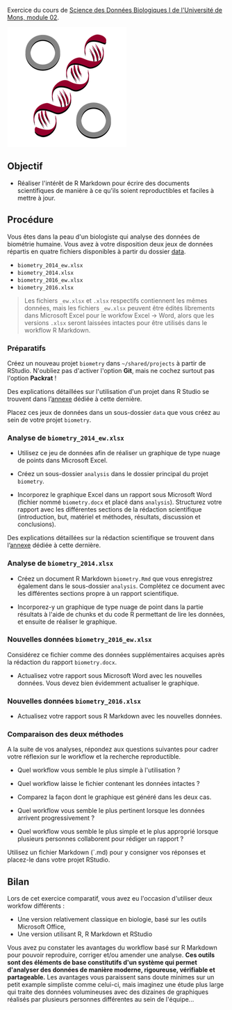 Exercice du cours de [Science des Données Biologiques I de l'Université de Mons, module 02](http://biodatascience-course.sciviews.org/sdd-umons/integration-des-graphiques-dans-un-rapport-r-markdown.html#a-vous-de-jouer-4).

![](../../template/biodatascience.png)

Objectif
--------

-   Réaliser l'intérêt de R Markdown pour écrire des documents scientifiques de manière à ce qu'ils soient reproductibles et faciles à mettre à jour.

Procédure
---------

Vous êtes dans la peau d'un biologiste qui analyse des données de biométrie humaine. Vous avez à votre disposition deux jeux de données répartis en quatre fichiers disponibles à partir du dossier [data](https://github.com/BioDataScience-Course/sdd_lesson/tree/master/sdd1_02/data).

-   `biometry_2014_ew.xlsx`
-   `biometry_2014.xlsx`
-   `biometry_2016_ew.xlsx`
-   `biometry_2016.xlsx`

> Les fichiers `_ew.xlsx` et `.xlsx` respectifs contiennent les mêmes données, mais les fichiers `_ew.xlsx` peuvent être édités librements dans Microsoft Excel pour le workfow Excel -&gt; Word, alors que les versions `.xlsx` seront laissées intactes pour être utilisés dans le workflow R Markdown.

### Préparatifs

Créez un nouveau projet `biometry` dans `~/shared/projects` à partir de RStudio. N'oubliez pas d'activer l'option **Git**, mais ne cochez surtout pas l'option **Packrat** !

Des explications détaillées sur l'utilisation d'un projet dans R Studio se trouvent dans l’[annexe](http://biodatascience-course.sciviews.org/sdd-umons/rs.html#rs_projet) dédiée à cette dernière.

Placez ces jeux de données dans un sous-dossier `data` que vous créez au sein de votre projet `biometry`.

### Analyse de `biometry_2014_ew.xlsx`

-   Utilisez ce jeu de données afin de réaliser un graphique de type nuage de points dans Microsoft Excel.

-   Créez un sous-dossier `analysis` dans le dossier principal du projet `biometry`.

-   Incorporez le graphique Excel dans un rapport sous Microsoft Word (fichier nommé `biometry.docx` et placé dans `analysis`). Structurez votre rapport avec les différentes sections de la rédaction scientifique (introduction, but, matériel et méthodes, résultats, discussion et conclusions).

Des explications détaillées sur la rédaction scientifique se trouvent dans l’[annexe](http://biodatascience-course.sciviews.org/sdd-umons/redaction-scientifique.html) dédiée à cette dernière.

### Analyse de `biometry_2014.xlsx`

-   Créez un document R Markdown `biometry.Rmd` que vous enregistrez également dans le sous-dossier `analysis`. Complétez ce document avec les différentes sections propre à un rapport scientifique.

-   Incorporez-y un graphique de type nuage de point dans la partie résultats à l'aide de chunks et du code R permettant de lire les données, et ensuite de réaliser le graphique.

### Nouvelles données `biometry_2016_ew.xlsx`

Considérez ce fichier comme des données supplémentaires acquises après la rédaction du rapport `biometry.docx`.

-   Actualisez votre rapport sous Microsoft Word avec les nouvelles données. Vous devez bien évidemment actualiser le graphique.

### Nouvelles données `biometry_2016.xlsx`

-   Actualisez votre rapport sous R Markdown avec les nouvelles données.

### Comparaison des deux méthodes

A la suite de vos analyses, répondez aux questions suivantes pour cadrer votre réflexion sur le workflow et la recherche reproductible.

-   Quel workflow vous semble le plus simple à l'utilisation ?

-   Quel workflow laisse le fichier contenant les données intactes ?

-   Comparez la façon dont le graphique est généré dans les deux cas.

-   Quel workflow vous semble le plus pertinent lorsque les données arrivent progressivement ?

-   Quel workflow vous semble le plus simple et le plus approprié lorsque plusieurs personnes collaborent pour rédiger un rapport ?

Utilisez un fichier Markdown (\`.md) pour y consigner vos réponses et placez-le dans votre projet RStudio.

Bilan
-----

Lors de cet exercice comparatif, vous avez eu l'occasion d'utiliser deux workfow différents :

-   Une version relativement classique en biologie, basé sur les outils Microsoft Office,
-   Une version utilisant R, R Markdown et RStudio

Vous avez pu constater les avantages du workflow basé sur R Markdown pour pouvoir reproduire, corriger et/ou amender une analyse. **Ces outils sont des éléments de base constitutifs d'un système qui permet d'analyser des données de manière moderne, rigoureuse, vérifiable et partageable.** Les avantages vous paraissent sans doute minimes sur un petit example simpliste comme celui-ci, mais imaginez une étude plus large qui traite des données volumineuses avec des dizaines de graphiques réalisés par plusieurs personnes différentes au sein de l'équipe...
